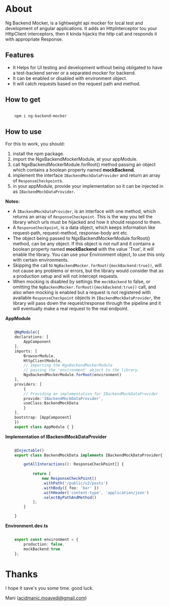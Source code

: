 
About
=================

Ng Backend Mocker, is a lightweight api mocker for local test and development of angular applications. 
It adds an HttpInterceptor tou your HttpClient interceptors, then it kinda hijacks the http call and responds it with appropriate Response.


Features
-------------

 * It Helps for UI testing and development without being obligated to have a test-backend server or a separated mocker for backend.
 * It can be enabled or disabled with environment object.
 * It will catch requests based on the request path and method.
 

How to get
--------------


```bash

    npm i ng-backend-mocker

```



How to use
-------------


For this to work, you should:

1. install the npm package.
2. import the NgxBackendMockerModule, at your appModule.
3. call NgxBackendMockerModule.forRoot() method passing an object which contains a boolean property named __mockBackend__.
4. implement the interface ```IBackendMockDataProvider``` and return an array of ```ResponseCheckpoint```s.
5. in your appModule, provide your implementation so it can be injected in as ```IBackendMockDataProvider```. 


__Notes:__



 * A ```IBackendMockDataProvider```, is an interface with one method, which returns an array of 
    ```ResponseCheckpoint```. This is the way you tell the library which urls must be hijacked and how it should respond to them.
 * A ```ResponseCheckpoint```, is a data object, which keeps information like request-path, request-method, response-body ant etc.
 * The object being passed to NgxBackendMockerModule.forRoot() method, can be any object. If this object is not null and it contains a boolean property named __mockBackend__ with the value 'True', it will enable the library. You can use your Environment object, to use this only with certain environments. 
 * Skipping the call to ```NgBackendMocker.forRoot({mockBackend:true})```, will not cause any problems or errors, but the library would consider that as a production setup and will not intercept requests. 
 * When mocking is disabled by settings the ```mockBackend``` to false, or omitting the ```NgBackendMocker.forRoot({mockBackend:true})``` call, and also when mocking is enabled but a request 
 is not registered with available ```ResponseCheckpoint``` objects in ```IBackendMockDataProvider```, the library will pass down the request/response through the pipeline and it will eventually make a real request to the real endpoint.

__AppModule__


```typescript

    @NgModule({
    declarations: [
        AppComponent
    ],
    imports: [
        BrowserModule,
        HttpClientModule,
        // Importing the NgxBackendMockerModule
        // passing the 'environment' object to the library.
        NgxBackendMockerModule.forRoot(environment)
    ],
    providers: [
        {
        // Providing an implementation for IBackendMockDataProvider
        provide:'IBackendMockDataProvider',
        useClass:BackendMockData
        }
    ],
    bootstrap: [AppComponent]
    })
    export class AppModule { }

```

__Implementation of IBackendMockDataProvider__



```typescript

    @Injectable()
    export class BackendMockData implements IBackendMockDataProvider{

        getAllInteractions(): ResponseCheckPoint[] {
            
            return [
                new ResponseCheckPoint()
                .withPath('/public/v2/posts')
                .withBody({ foo: 'bar' })
                .withHeader('content-type', 'application/json')
                .selectByPathAndMethod()
            ];
        }

    }

```

__Environment.dev.ts__



```typescript

    export const environment = {
        production: false,
        mockBackend:true
    };

```


Thanks
========

I hope it save's you some time. good luck.



Mani
(acidmanic.moayedi@gmail.com)
